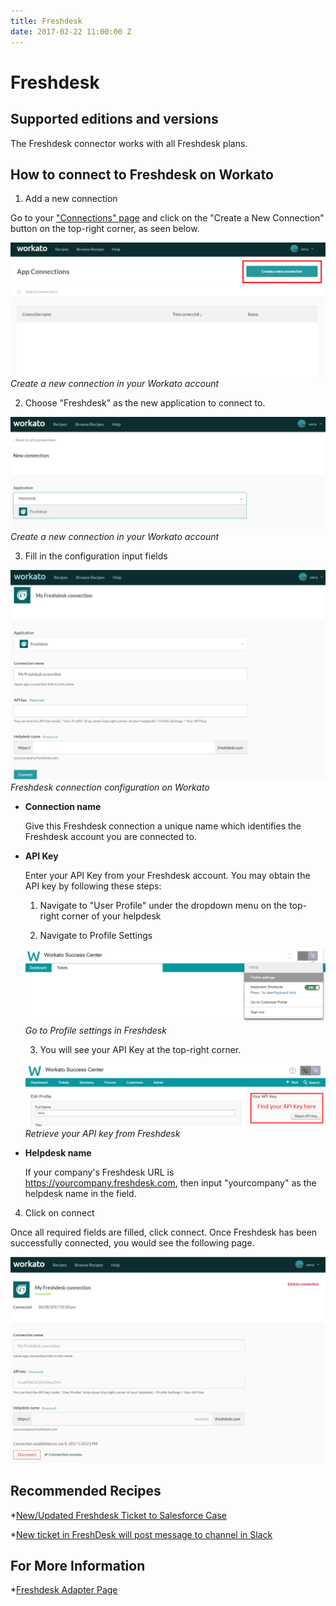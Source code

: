 ```yaml
---
title: Freshdesk
date: 2017-02-22 11:00:00 Z
---
```


# Freshdesk

## Supported editions and versions
The Freshdesk connector works with all Freshdesk plans.

## How to connect to Freshdesk on Workato

1. Add a new connection

Go to your ["Connections" page](https://www.workato.com/integrations/freshdesk) and click on the "Create a New Connection" button on the top-right corner, as seen below.

![Freshdesk connection configuration](/assets/images/connectors/freshdesk/freshdesk-add-connection.png)
*Create a new connection in your Workato account*

2. Choose "Freshdesk" as the new application to connect to.

![Choose Freshdesk as your app](/assets/images/connectors/freshdesk/freshdesk-choose-app.png)
*Create a new connection in your Workato account*

3. Fill in the configuration input fields

![Freshdesk connection configuration](/assets/images/connectors/freshdesk/freshdesk-connection.png)
*Freshdesk connection configuration on Workato*

* **Connection name**

  Give this Freshdesk connection a unique name which identifies the Freshdesk account you are connected to.

* **API Key**

  Enter your API Key from your Freshdesk account. You may obtain the API key by following these steps:

  1. Navigate to "User Profile" under the dropdown menu on the top-right corner of your helpdesk

  2. Navigate to Profile Settings

  ![Freshdesk profile settings](/assets/images/connectors/freshdesk/freshdesk-tab.png)
  *Go to Profile settings in Freshdesk*

  3. You will see your API Key at the top-right corner.
  
  ![Freshdesk Connection](/assets/images/connectors/freshdesk/freshdesk-api.png)
  *Retrieve your API key from Freshdesk*

* **Helpdesk name**

  If your company's Freshdesk URL is https://yourcompany.freshdesk.com, then input "yourcompany" as the helpdesk name in the field.
  
4. Click on connect

 Once all required fields are filled, click connect. Once Freshdesk has been successfully connected, you would see the following page.

 ![Freshdesk Successful Connection](/assets/images/connectors/freshdesk/freshdesk-successful-connection.png)

 ## Recommended Recipes
   *[New/Updated Freshdesk Ticket to Salesforce Case](https://www.workato.com/recipes/120619-salesforce-new-updated-case-to-freshdesk-ticket#recipe)

   *[New ticket in FreshDesk will post message to channel in Slack](https://www.workato.com/recipes/103170-new-ticket-in-freshdesk-will-post-message-to-channel-in-slack)

 ## For More Information 
   *[Freshdesk Adapter Page](https://www.workato.com/integrations/freshdesk)